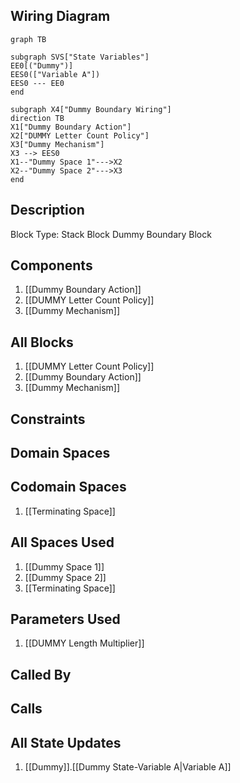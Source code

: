## Wiring Diagram

```mermaid
graph TB

subgraph SVS["State Variables"]
EE0[("Dummy")]
EES0(["Variable A"])
EES0 --- EE0
end

subgraph X4["Dummy Boundary Wiring"]
direction TB
X1["Dummy Boundary Action"]
X2["DUMMY Letter Count Policy"]
X3["Dummy Mechanism"]
X3 --> EES0
X1--"Dummy Space 1"--->X2
X2--"Dummy Space 2"--->X3
end
```

## Description

Block Type: Stack Block
Dummy Boundary Block
## Components
1. [[Dummy Boundary Action]]
2. [[DUMMY Letter Count Policy]]
3. [[Dummy Mechanism]]

## All Blocks
1. [[DUMMY Letter Count Policy]]
2. [[Dummy Boundary Action]]
3. [[Dummy Mechanism]]

## Constraints

## Domain Spaces

## Codomain Spaces
1. [[Terminating Space]]

## All Spaces Used
1. [[Dummy Space 1]]
2. [[Dummy Space 2]]
3. [[Terminating Space]]

## Parameters Used
1. [[DUMMY Length Multiplier]]

## Called By

## Calls

## All State Updates
1. [[Dummy]].[[Dummy State-Variable A|Variable A]]

